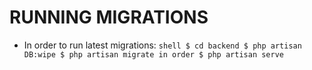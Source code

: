 # RUNNING MIGRATIONS
- In order to run latest migrations: 
``shell
$ cd backend
$ php artisan DB:wipe
$ php artisan migrate in order
$ php artisan serve
``
